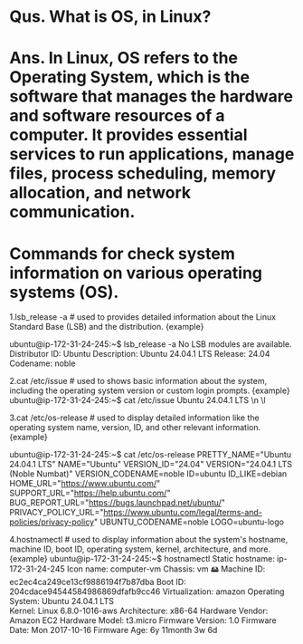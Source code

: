 # Qus. What is OS, in Linux?
# Ans. In Linux, OS refers to the Operating System, which is the software that manages the hardware and software resources of a computer. It provides essential services to run applications, manage files, process scheduling, memory allocation, and network communication.

# Commands for check system information on various operating systems (OS).

1.lsb_release -a   # used to provides detailed information about the Linux Standard Base (LSB) and the distribution.
{example}

ubuntu@ip-172-31-24-245:~$ lsb_release -a
No LSB modules are available.
Distributor ID:	Ubuntu
Description:	Ubuntu 24.04.1 LTS
Release:	24.04
Codename:	noble

2.cat /etc/issue  #  used to shows basic information about the system, including the operating system version or custom login prompts.
{example}
ubuntu@ip-172-31-24-245:~$ cat /etc/issue
Ubuntu 24.04.1 LTS \n \l

3.cat /etc/os-release     # used to display detailed information like the operating system name, version, ID, and other relevant information.
{example}

ubuntu@ip-172-31-24-245:~$ cat /etc/os-release
PRETTY_NAME="Ubuntu 24.04.1 LTS"
NAME="Ubuntu"
VERSION_ID="24.04"
VERSION="24.04.1 LTS (Noble Numbat)"
VERSION_CODENAME=noble
ID=ubuntu
ID_LIKE=debian
HOME_URL="https://www.ubuntu.com/"
SUPPORT_URL="https://help.ubuntu.com/"
BUG_REPORT_URL="https://bugs.launchpad.net/ubuntu/"
PRIVACY_POLICY_URL="https://www.ubuntu.com/legal/terms-and-policies/privacy-policy"
UBUNTU_CODENAME=noble
LOGO=ubuntu-logo

4.hostnamectl  # used to display information about the system's hostname, machine ID, boot ID, operating system, kernel, architecture, and more.
{example}
ubuntu@ip-172-31-24-245:~$ hostnamectl
 Static hostname: ip-172-31-24-245
       Icon name: computer-vm
         Chassis: vm 🖴
      Machine ID: ec2ec4ca249ce13cf9886194f7b87dba
         Boot ID: 204cdace94544584986869dfafb9cc46
  Virtualization: amazon
Operating System: Ubuntu 24.04.1 LTS              
          Kernel: Linux 6.8.0-1016-aws
    Architecture: x86-64
 Hardware Vendor: Amazon EC2
  Hardware Model: t3.micro
Firmware Version: 1.0
   Firmware Date: Mon 2017-10-16
    Firmware Age: 6y 11month 3w 6d 